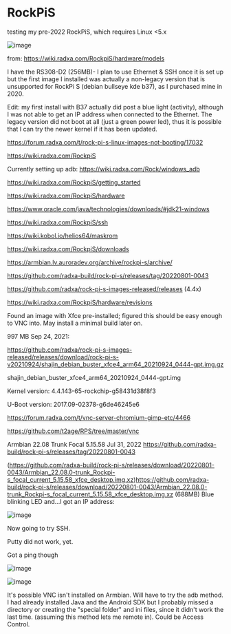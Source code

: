 # RockPiS
testing my pre-2022 RockPiS, which requires Linux &lt;5.x

![image](https://github.com/hatonthecat/RockPiS/assets/76194453/4ecfd7b2-407d-4e63-b946-d887a9b0acc5)

from: https://wiki.radxa.com/RockpiS/hardware/models

I have the RS308-D2 (256MB)- I plan to use Ethernet & SSH once it is set up but the first image I installed was actually a non-legacy version that is unsupported for RockPi S (debian bullseye kde b37), as I purchased mine in 2020. 

Edit: my first install with B37 actually did post a blue light (activity), although I was not able to get an IP address when connected to the Ethernet. The legacy version did not boot at all (just a green power led), thus it is possible that I can try the newer kernel if it has been updated.  

https://forum.radxa.com/t/rock-pi-s-linux-images-not-booting/17032

https://wiki.radxa.com/RockpiS

Currently setting up adb: https://wiki.radxa.com/Rock/windows_adb

https://wiki.radxa.com/RockpiS/getting_started

https://wiki.radxa.com/RockpiS/hardware

https://www.oracle.com/java/technologies/downloads/#jdk21-windows

https://wiki.radxa.com/RockpiS/ssh

https://wiki.kobol.io/helios64/maskrom

https://wiki.radxa.com/RockpiS/downloads

https://armbian.lv.auroradev.org/archive/rockpi-s/archive/

https://github.com/radxa-build/rock-pi-s/releases/tag/20220801-0043

https://github.com/radxa/rock-pi-s-images-released/releases (4.4x)

https://wiki.radxa.com/RockpiS/hardware/revisions

Found an image with Xfce pre-installed; figured this should be easy enough to VNC into. May install a minimal build later on.

997 MB Sep 24, 2021:

https://github.com/radxa/rock-pi-s-images-released/releases/download/rock-pi-s-v20210924/shajin_debian_buster_xfce4_arm64_20210924_0444-gpt.img.gz

shajin_debian_buster_xfce4_arm64_20210924_0444-gpt.img

Kernel version: 4.4.143-65-rockchip-g58431d38f8f3

U-Boot version: 2017.09-02378-g6de46245e6

https://forum.radxa.com/t/vnc-server-chromium-gimp-etc/4466

https://github.com/t2age/RPS/tree/master/vnc

Armbian 22.08 Trunk Focal 5.15.58 Jul 31, 2022 https://github.com/radxa-build/rock-pi-s/releases/tag/20220801-0043 

(https://github.com/radxa-build/rock-pi-s/releases/download/20220801-0043/Armbian_22.08.0-trunk_Rockpi-s_focal_current_5.15.58_xfce_desktop.img.xz)https://github.com/radxa-build/rock-pi-s/releases/download/20220801-0043/Armbian_22.08.0-trunk_Rockpi-s_focal_current_5.15.58_xfce_desktop.img.xz (688MB) Blue blinking LED and...I got an IP address:

![image](https://github.com/hatonthecat/RockPiS/assets/76194453/17d1bdb5-ce7b-4181-8642-e0e164e23a73)

Now going to try SSH.

Putty did not work, yet.

Got a ping though

![image](https://github.com/hatonthecat/RockPiS/assets/76194453/02407329-0c85-4e5c-ae98-5dc0121c59aa)

![image](https://github.com/hatonthecat/RockPiS/assets/76194453/3042efc9-6737-4891-999d-e3761b69c537)

It's possible VNC isn't installed on Armbian. Will have to try the adb method. I had already installed Java and the Android SDK but I probably missed a directory or creating the "special folder" and ini files, since it didn't work the last time. (assuming this method lets me remote in). Could be Access Control.

